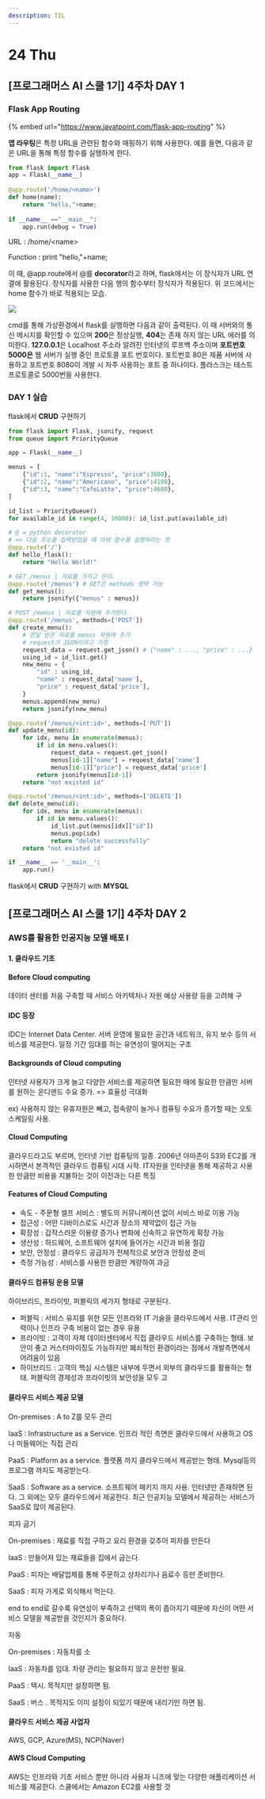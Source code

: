 ```yaml
---
description: TIL
---
```


# 24 Thu

##  \[프로그래머스 AI 스쿨 1기\] 4주차 DAY 1

### Flask App Routing

{% embed url="https://www.javatpoint.com/flask-app-routing" %}

 **앱 라우팅**은 특정 URL을 관련된 함수와 매핑하기 위해 사용한다. 예를 들면,  다음과 같은 URL을 통해 특정 함수를 실행하게 한다.

```python
from flask import Flask  
app = Flask(__name__)  
 
@app.route('/home/<name>')  
def home(name):  
    return "hello,"+name;  
  
if __name__ =="__main__":  
    app.run(debug = True)  
```

URL : /home/&lt;name&gt;

Function : print "hello,"+name;

 이 때, @app.route에서 @를 **decorator**라고 하며, flask에서는 이 장식자가 URL 연결에 활용된다. 장식자를 사용한 다음 행의 함수부터 장식자가 적용된다. 위 코드에서는 home 함수가 바로 적용되는 모습.

![](../../.gitbook/assets/image%20%2875%29.png)

 cmd를 통해 가상환경에서 flask를 실행하면 다음과 같이 출력된다. 이 때 서버와의 통신 메시지를 확인할 수 있으며 **200**은 정상실행, **404**는 존재 하지 않는 URL 에러를 의미한다. **127.0.0.1**은 Localhost 주소라 알려진 인터넷의 루프백 주소이며 **포트번호 5000은** 웹 서버가 실행 중인 프로토콜 포트 번호이다. 포트번호 80은 제품 서버에 사용하고 포트번호 8080이 개발 시 자주 사용하는 포트 중 하나이다. 플라스크는 테스트 프로토콜로 5000번을 사용한다.

### DAY 1 실습

flask에서 **CRUD** 구현하기 

```python
from flask import Flask, jsonify, request
from queue import PriorityQueue

app = Flask(__name__)

menus = [
    {"id":1, "name":"Espresso", "price":3800},
    {"id":2, "name":"Americano", "price":4100},
    {"id":3, "name":"CafeLatte", "price":4600},
]

id_list = PriorityQueue()
for available_id in range(4, 10000): id_list.put(available_id)

# @ = python decorator
# => 다음 주소를 입력받았을 때 아래 함수를 실행하라는 뜻
@app.route('/')
def hello_flask():
    return "Hello World!"

# GET /menus | 자료를 가지고 온다.
@app.route('/menus') # GET은 methods 생략 가능
def get_menus():
    return jsonify({"menus" : menus})

# POST /menus | 자료를 자원에 추가한다.
@app.route('/menus', methods=['POST'])
def create_menu():
    # 전달 받은 자료를 menus 자원에 추가
    # request가 JSON이라고 가정
    request_data = request.get_json() # {"name" : ..., "price" : ...}
    using_id = id_list.get()
    new_menu = {
        "id" : using_id,
        "name" : request_data['name'],
        "price" : request_data['price'],
    }
    menus.append(new_menu)
    return jsonify(new_menu)

@app.route('/menus/<int:id>', methods=['PUT'])
def update_menu(id):
    for idx, menu in enumerate(menus):
        if id in menu.values():
            request_data = request.get_json()
            menus[id-1]["name"] = request_data['name']
            menus[id-1]["price"] = request_data['price']
        return jsonify(menus[id-1])
    return "not existed id"

@app.route('/menus/<int:id>', methods=['DELETE'])
def delete_menu(id):
    for idx, menu in enumerate(menus):
        if id in menu.values():
            id_list.put(menus[idx]["id"])
            menus.pop(idx)
            return "delete successfully"
    return "not existed id"

if __name__ == '__main__':
    app.run()
```

flask에서 **CRUD** 구현하기 with **MYSQL**



##  \[프로그래머스 AI 스쿨 1기\] 4주차 DAY 2

###  AWS를 활용한 인공지능 모델 배포 I

####  1. 클라우드 기초

####  Before Cloud computing

 데이터 센터를 처음 구축할 때 서비스 아키텍처나 자원 예상 사용량 등을 고려해 구

####  IDC 등장

 IDC는 Internet Data Center. 서버 운영에 필요한 공간과 네트워크, 유지 보수 등의 서비스를 제공한다. 일정 기간 임대를 하는 유연성이 떨어지는 구조

####  Backgrounds of Cloud computing

 인터넷 사용자가 크게 늘고 다양한 서비스를 제공하면 필요한 때에 필요한 만큼만 서버를 원하는 온디맨드 수요 증가. =&gt; 효율성 극대화

 ex\) 사용하지 않는 유휴자원은 빼고, 접속량이 늘거나 컴퓨팅 수요가 증가할 때는 오토 스케일링 사용.

####  Cloud Computing

 클라우드라고도 부르며, 인터넷 기반 컴퓨팅의 일종. 2006년 아마존이 S3와 EC2를 개시하면서 본격적인 클라우드 컴퓨팅 시대 시작. IT자원을 인터넷을 통해 제공하고 사용한 만큼만 비용을 지불하는 것이 이전과는 다른 특징

####  Features of Cloud Computing

*  속도 - 주문형 셀프 서비스 : 별도의 커뮤니케이션 없이 서비스 바로 이용 가능
*  접근성 : 어떤 디바이스로도 시간과 장소의 제약없이 접근 가능
*  확장성 : 갑작스러운 이용량 증가나 변화에 신속하고 유연하게 확장 가능
*  생산성 : 하드웨어, 소프트웨어 설치에 들어가는 시간과 비용 절감
*  보안, 안정성 : 클라우드 공급자가 전체적으로 보안과 안정성 준비
*  측정 가능성 : 서비스를 사용한 만큼만 계량하여 과금

####  클라우드 컴퓨팅 운용 모델

 하이브리드, 프라이빗, 퍼블릭의 세가지 형태로 구분된다.

*  퍼블릭 : 서비스 유지를 위한 모든 인프라와 IT 기술을 클라우드에서 사용. IT관리 인력이나 인프라 구축 비용이 없는 경우 유용
*  프라이빗 : 고객이 자체 데이터센터에서 직접 클라우드 서비스를 구축하는 형태. 보안이 좋고 커스터마이징도 가능하지만 폐쇠적인 환경이라는 점에서 개발측면에서 어려움이 있음
*  하이브리드 : 고객의 핵심 시스템은 내부에 두면서 외부의 클라우드를 활용하는 형태. 퍼블릭의 경제성과 프라이빗의 보안성을 모두 고

####  클라우드 서비스 제공 모델

 On-premises : A to Z를 모두 관리 

 IaaS : Infrastructure as a Service. 인프라 적인 측면은 클라우드에서 사용하고 OS나 미들웨어는 직접 관리

 PaaS : Platform as a service. 플랫폼 까지 클라우드에서 제공받는 형태. Mysql등의 프로그램 까지도 제공받는다. 

 SaaS : Software as a service. 소프트웨어 패키지 까지 사용. 인터넷만 존재하면 된다. 그 외에는 모두 클라우드에서 제공한다. 최근 인공지능 모델에서 제공하는 서비스가 SaaS로 많이 제공된다.

 피자 굽기

 On-premises : 재료를 직접 구하고 요리 환경을 갖추어 피자를 만든다

 IaaS : 만들어져 있는 재료들을 집에서 굽는다.

 PaaS : 피자는 배달업체를 통해 주문하고 상차리기나 음료수 등만 준비한다.

 SaaS : 피자 가게로 외식해서 먹는다.

 end to end로 갈수록 유연성이 부족하고 선택의 폭이 좁아지기 때문에 자신이 어떤 서비스 모델을 제공받을 것인지가 중요하다.

 자동

  On-premises : 자동차를 소

 IaaS : 자동차를 임대. 차량 관리는 필요하지 않고 운전만 필요.

 PaaS : 택시.  목적지만 설정하면 됨.

 SaaS : 버스 . 목적지도 이미 설정이 되있기 때문에 내리기만 하면 됨.

####  클라우드 서비스 제공 사업자

 AWS, GCP, Azure\(MS\), NCP\(Naver\)

####  AWS Cloud Computing

 AWS는 인프라와 기초 서비스 뿐만 아니라 사용자 니즈에 맞는 다양한 애플리케이션 서비스를 제공한다. 스쿨에서는 Amazon EC2를 사용할 것

### 









